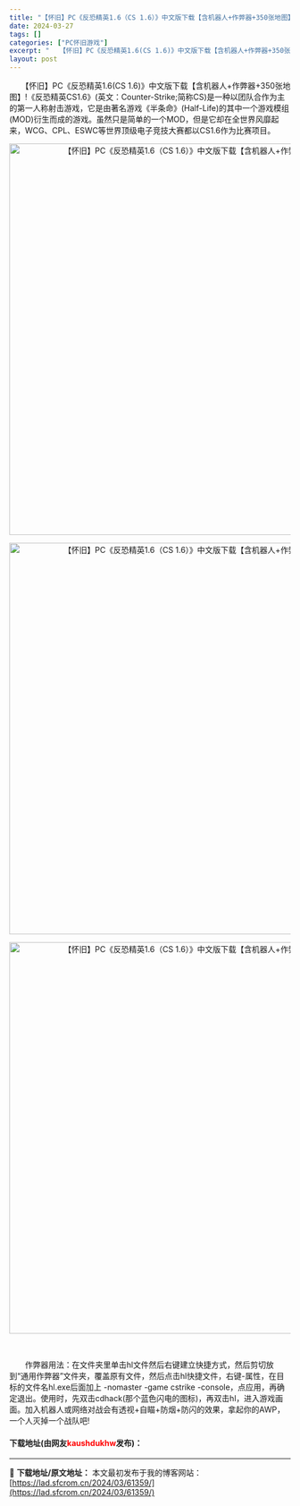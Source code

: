 ```yaml
---
title: "【怀旧】PC《反恐精英1.6（CS 1.6）》中文版下载【含机器人+作弊器+350张地图】"
date: 2024-03-27
tags: []
categories: ["PC怀旧游戏"]
excerpt: "　　【怀旧】PC《反恐精英1.6(CS 1.6)》中文版下载【含机器人+作弊器+350张地图】!《反恐精英CS1.6》(英文：Counter-Strike;简称CS)是一种以团队合作为主的第一人称射击游戏，它是由著名游戏《半条命》(Half-Life)的其中一个游戏模组(MOD)衍生而成的游戏。虽然&hellip;"
layout: post
---
```


 <p>　　【怀旧】PC《反恐精英1.6(CS 1.6)》中文版下载【含机器人+作弊器+350张地图】!《反恐精英CS1.6》(英文：Counter-Strike;简称CS)是一种以团队合作为主的第一人称射击游戏，它是由著名游戏《半条命》(Half-Life)的其中一个游戏模组(MOD)衍生而成的游戏。虽然只是简单的一个MOD，但是它却在全世界风靡起来，WCG、CPL、ESWC等世界顶级电子竞技大赛都以CS1.6作为比赛项目。</p> <div> <p align="center"><img align="" border="0" src="https://lad.sfcrom.cn/wp-content/uploads/2024/03/20240327_660439b030988.webp" width="700" alt="【怀旧】PC《反恐精英1.6（CS 1.6）》中文版下载【含机器人+作弊器+350张地图】" /></p> <div> <p align="center"><img align="" border="0" src="https://lad.sfcrom.cn/wp-content/uploads/2024/03/20240327_660439b0a3a8b.webp" width="700" alt="【怀旧】PC《反恐精英1.6（CS 1.6）》中文版下载【含机器人+作弊器+350张地图】" /></p> <p align="center"><img align="" border="0" src="https://lad.sfcrom.cn/wp-content/uploads/2024/03/20240327_660439b123bb6.webp" width="700" alt="【怀旧】PC《反恐精英1.6（CS 1.6）》中文版下载【含机器人+作弊器+350张地图】" /></p></div> <p>&nbsp;</p></div> <p>　　作弊器用法：在文件夹里单击hl文件然后右键建立快捷方式，然后剪切放到&ldquo;通用作弊器&rdquo;文件夹，覆盖原有文件，然后点击hl快捷文件，右键-属性，在目标的文件名hl.exe后面加上 -nomaster -game cstrike -console，点应用，再确定退出。使用时，先双击cdhack(那个蓝色闪电的图标)，再双击hl，进入游戏画面。加入机器人或网络对战会有透视+自瞄+防烟+防闪的效果，拿起你的AWP，一个人灭掉一个战队吧!</p> <p><h4>下载地址(由网友<font color="red">kaushdukhw</font>发布)：</h4></p> 

---
📖 **下载地址/原文地址：** 本文最初发布于我的博客网站：[https://lad.sfcrom.cn/2024/03/61359/](https://lad.sfcrom.cn/2024/03/61359/)
